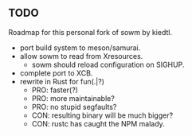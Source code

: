 ## TODO

Roadmap for this personal fork of sowm by kiedtl.

- port build system to meson/samurai.
- allow sowm to read from Xresources.
    - sowm should reload configuration on SIGHUP.
- complete port to XCB.
- rewrite in Rust for fun(.|?)
    - PRO: faster(?)
    - PRO: more maintainable?
    - PRO: no stupid segfaults?
    - CON: resulting binary will be much bigger?
    - CON: rustc has caught the NPM malady.
